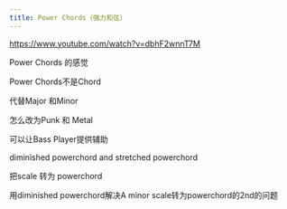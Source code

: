 ```yaml
---
title: Power Chords（强力和弦）
---
```


https://www.youtube.com/watch?v=dbhF2wnnT7M

Power Chords 的感觉

Power Chords不是Chord

代替Major 和Minor

怎么改为Punk 和 Metal

可以让Bass Player提供辅助

diminished powerchord and stretched powerchord

把scale 转为 powerchord

用diminished powerchord解决A minor scale转为powerchord的2nd的问题